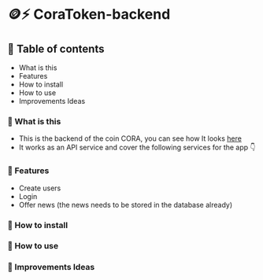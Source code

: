 # 🪙⚡️ CoraToken-backend
## 📗 Table of contents
- What is this
- Features
- How to install
- How to use
- Improvements Ideas


### 📗 What is this
- This is the backend of the coin CORA, you can see how It looks [here](https://github.com/RolandoDrRobot/CoraToken-FrontEnd)
- It works as an API service and cover the following services for the app 👇

### 📗 Features
- Create users
- Login
- Offer news (the news needs to be stored in the database already)


### 📗 How to install


### 📗 How to use


### 📗 Improvements Ideas
